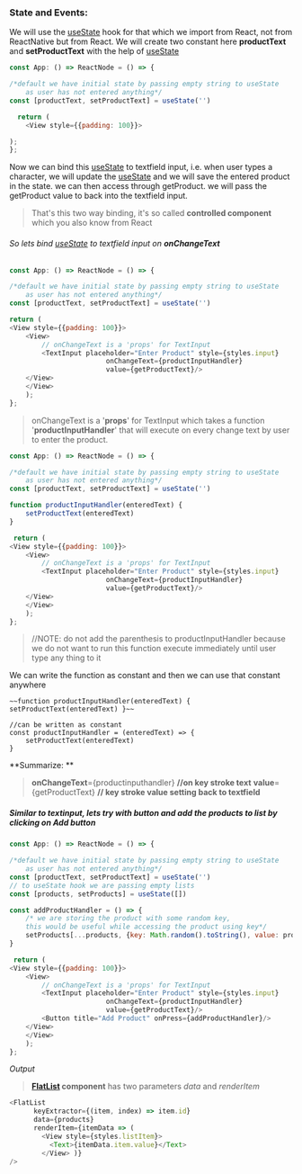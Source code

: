 ### State and Events:
We will use the  [useState](https://reactjs.org/docs/hooks-state.html) hook for that which we import from React, not from ReactNative but from React. 
We will create two constant here **productText** and **setProductText** with the help of [useState](https://reactjs.org/docs/hooks-state.html)
``````javascript
const App: () => ReactNode = () => {

/*default we have initial state by passing empty string to useState 
	as user has not entered anything*/
const [productText, setProductText] = useState('')

  return (
	<View style={{padding: 100}}>

);
};
``````
Now we can bind this [useState](https://reactjs.org/docs/hooks-state.html) to textfield input, i.e. when user types a character, we will update the [useState](https://reactjs.org/docs/hooks-state.html) and we will save the entered product in the state. we can then access through getProduct. we will pass the getProduct value to back into the textfield input.

> That's this two way binding, it's so called **controlled component** which you also know from React

###### So lets bind [useState](https://reactjs.org/docs/hooks-state.html) to textfield input on **onChangeText**
``````javascript
const App: () => ReactNode = () => {

/*default we have initial state by passing empty string to useState 
	as user has not entered anything*/
const [productText, setProductText] = useState('')

return (
<View style={{padding: 100}}>
	<View>
		// onChangeText is a 'props' for TextInput
		<TextInput placeholder="Enter Product" style={styles.input} 
						onChangeText={productInputHandler} 
						value={getProductText}/>
 	</View>
	</View>
	);
};
``````

> onChangeText is a '**props**' for TextInput which takes a function '**productInputHandler**' that will execute on every change text by user to enter the product.

``````javascript
const App: () => ReactNode = () => {

/*default we have initial state by passing empty string to useState 
	as user has not entered anything*/
const [productText, setProductText] = useState('')

function productInputHandler(enteredText) {
	setProductText(enteredText)
}

 return (
<View style={{padding: 100}}>
	<View>
		// onChangeText is a 'props' for TextInput
		<TextInput placeholder="Enter Product" style={styles.input} 
						onChangeText={productInputHandler} 
						value={getProductText}/>
 	</View>
	</View>
	);
};
``````
> //NOTE: do not add the parenthesis to productInputHandler because we do not want to run this function execute immediately until user type any thing to it

We can write the function as constant and then we can use that constant anywhere 

    ~~function productInputHandler(enteredText) { setProductText(enteredText) }~~
	
	//can be written as constant
    const productInputHandler = (enteredText) => { 
		setProductText(enteredText) 
	}

**Summarize: **
> **onChangeText**={productinputhandler} **//on key stroke text**
**value**={getProductText} **// key stroke value setting back to textfield**

##### Similar to textinput, lets try with button and add the products to list by clicking on Add button

``````javascript
const App: () => ReactNode = () => {

/*default we have initial state by passing empty string to useState 
	as user has not entered anything*/
const [productText, setProductText] = useState('')
// to useState hook we are passing empty lists
const [products, setProducts] = useState([])

const addProductHandler = () => { 
	/* we are storing the product with some random key, 
	this would be useful while accessing the product using key*/
	setProducts[...products, {key: Math.random().toString(), value: products}]
}

 return (
<View style={{padding: 100}}>
	<View>
		// onChangeText is a 'props' for TextInput
		<TextInput placeholder="Enter Product" style={styles.input} 
						onChangeText={productInputHandler} 
						value={getProductText}/>
		<Button title="Add Product" onPress={addProductHandler}/>
 	</View>
	</View>
	);
};
``````


*Output*

> **[FlatList](https://facebook.github.io/react-native/docs/flatlist) component** has two parameters
*data* and *renderItem*

``````javascript
<FlatList 
      keyExtractor={(item, index) => item.id}
      data={products} 
      renderItem={itemData => (
        <View style={styles.listItem}>
          <Text>{itemData.item.value}</Text>
        </View> )}
/>
``````
